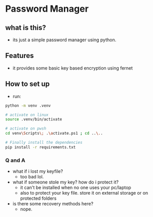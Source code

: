 # Password Manager

## what is this?

- its just a simple password manager using python.

## Features

- it provides some basic key based encryption using fernet

## How to set up

- run:

```bash
python -m venv .venv

# activate on linux
source .venv/bin/activate

# activate on pwsh
cd venv\Scripts\; .\activate.ps1 ; cd ..\..

# Finally install the dependencies
pip install -r requirements.txt
```

### Q and A

- what if i lost my keyfile?
  - too bad lol.
- what if someone stole my key? how do i protect it?
  - it can't be installed when no one uses your pc/laptop
  - also to protect your key file. store it on external storage or on protected folders
- is there some recovery methods here?
  - nope.
